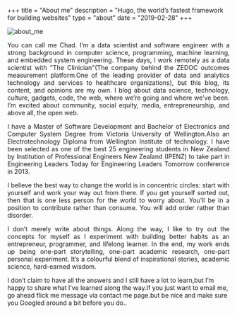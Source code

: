 +++
title = "About me"
description = "Hugo, the world’s fastest framework for building websites"
type = "about"
date = "2019-02-28"
+++

![about_me](/images/2019/about_me-2.png)

 <p style='text-align: justify;'>
You can call me Chad. I’m a data scientist and software engineer with a strong background in computer science, programming, machine learning, and embedded system engineering. These days, I work remotely as a data scientist with "The Clinician"(The company behind the ZEDOC outcomes measurement platform.One of the leading provider of data and analytics technology and services to healthcare organizations), but this blog, its content, and opinions are my own. I blog about data science, technology, culture, gadgets, code, the web, where we’re going and where we’ve been. I’m excited about community, social equity, media, entrepreneurship, and above all, the open web.
</p>

<p style='text-align: justify;'>
I have a Master of Software Development and Bachelor of Electronics and Computer System Degree from Victoria University of Wellington.Also an Electrotechnology Diploma from Wellington Institute of technology. I have been selected as one of the best 25 engineering students in New Zealand by Institution of Professional Engineers New Zealand (IPENZ) to take part in Engineering Leaders Today for Engineering Leaders Tomorrow conference in 2013.</p>

<p style='text-align: justify;'>
I believe the best way to change the world is in concentric circles: start with yourself and work your way out from there. If you get yourself sorted out, then that is one less person for the world to worry about. You’ll be in a position to contribute rather than consume. You will add order rather than disorder.</p>

<p style='text-align: justify;'>
I don’t merely write about things. Along the way, I like to try out the concepts for myself as I experiment with building better habits as an entrepreneur, programmer, and lifelong learner. In the end, my work ends up being one-part storytelling, one-part academic research, one-part personal experiment. It’s a colourful blend of inspirational stories, academic science, hard-earned wisdom.</p>


I don’t claim to have all the answers and I still have a lot to learn,but I’m happy to share what I’ve learned along the way.If you just want to email me, go ahead flick me message via contact me page.but be nice and make sure you Googled around a bit before you do..</p>

